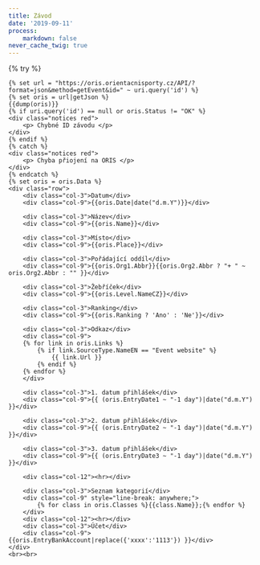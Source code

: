 ```yaml
---
title: Závod
date: '2019-09-11'
process:
    markdown: false
never_cache_twig: true
---
```

<style>
    .col-3{
        text-align: right;
        font-weight: bold;
        margin-bottom: 1em;
    }
</style>
{% try %}
   
    {% set url = "https://oris.orientacnisporty.cz/API/?format=json&method=getEvent&id=" ~ uri.query('id') %}
    {% set oris = url|getJson %}
    {{dump(oris)}}
    {% if uri.query('id') == null or oris.Status != "OK" %}
    <div class="notices red">
        <p> Chybné ID závodu </p>
    </div>
    {% endif %}
    {% catch %}
    <div class="notices red">
        <p> Chyba přiojení na ORIS </p>
    </div>
    {% endcatch %}
    {% set oris = oris.Data %}
    <div class="row">
        <div class="col-3">Datum</div>
        <div class="col-9">{{oris.Date|date("d.m.Y")}}</div>

        <div class="col-3">Název</div>
        <div class="col-9">{{oris.Name}}</div>

        <div class="col-3">Místo</div>
        <div class="col-9">{{oris.Place}}</div>

        <div class="col-3">Pořádající oddíl</div>
        <div class="col-9">{{oris.Org1.Abbr}}{{oris.Org2.Abbr ? "+ " ~ oris.Org2.Abbr : "" }}</div>

        <div class="col-3">Žebříček</div>
        <div class="col-9">{{oris.Level.NameCZ}}</div>

        <div class="col-3">Ranking</div>
        <div class="col-9">{{oris.Ranking ? 'Ano' : 'Ne'}}</div>

        <div class="col-3">Odkaz</div>
        <div class="col-9">
        {% for link in oris.Links %}
            {% if link.SourceType.NameEN == "Event website" %}
                {{ link.Url }}
            {% endif %}
        {% endfor %}
        </div>

        <div class="col-3">1. datum přihlášek</div>
        <div class="col-9">{{ (oris.EntryDate1 ~ "-1 day")|date("d.m.Y") }}</div>

        <div class="col-3">2. datum přihlášek</div>
        <div class="col-9">{{ (oris.EntryDate2 ~ "-1 day")|date("d.m.Y") }}</div>

        <div class="col-3">3. datum přihlášek</div>
        <div class="col-9">{{ (oris.EntryDate3 ~ "-1 day")|date("d.m.Y") }}</div>

        <div class="col-12"><hr></div>

        <div class="col-3">Seznam kategorií</div>
        <div class="col-9" style="line-break: anywhere;">
            {% for class in oris.Classes %}{{class.Name}};{% endfor %}
        </div>
        <div class="col-12"><hr></div>
        <div class="col-3">Účet</div>
        <div class="col-9">{{oris.EntryBankAccount|replace({'xxxx':'1113'}) }}</div>
    </div>
    <br><br>
    


